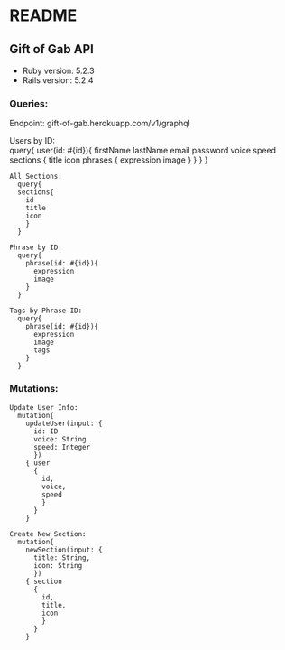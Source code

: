 # README

## Gift of Gab API


* Ruby version: 5.2.3
* Rails version: 5.2.4

### Queries:

  Endpoint: gift-of-gab.herokuapp.com/v1/graphql

  Users by ID:  
    query{
    user(id: #{id}){
          firstName
          lastName
          email
          password
          voice
          speed
          sections {
            title
            icon
            phrases {
              expression
              image
              }
            }
          }
        }

    All Sections:  
      query{
      sections{
        id
        title
        icon
        }
      }

    Phrase by ID:
      query{
        phrase(id: #{id}){
          expression
          image
        }
      }

    Tags by Phrase ID:
      query{
        phrase(id: #{id}){
          expression
          image
          tags
        }
      }

   ### Mutations:

    Update User Info:
      mutation{
        updateUser(input: {
          id: ID
          voice: String
          speed: Integer
          })
        { user
          {
            id,
            voice,
            speed
            }
          }
        }

    Create New Section:
      mutation{
        newSection(input: {
          title: String,
          icon: String
          })
        { section
          {
            id,
            title,
            icon
            }
          }
        }
